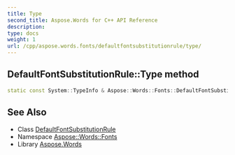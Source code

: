 ```yaml
---
title: Type
second_title: Aspose.Words for C++ API Reference
description: 
type: docs
weight: 1
url: /cpp/aspose.words.fonts/defaultfontsubstitutionrule/type/
---
```

## DefaultFontSubstitutionRule::Type method




```cpp
static const System::TypeInfo & Aspose::Words::Fonts::DefaultFontSubstitutionRule::Type()
```

## See Also

* Class [DefaultFontSubstitutionRule](../)
* Namespace [Aspose::Words::Fonts](../../)
* Library [Aspose.Words](../../../)
